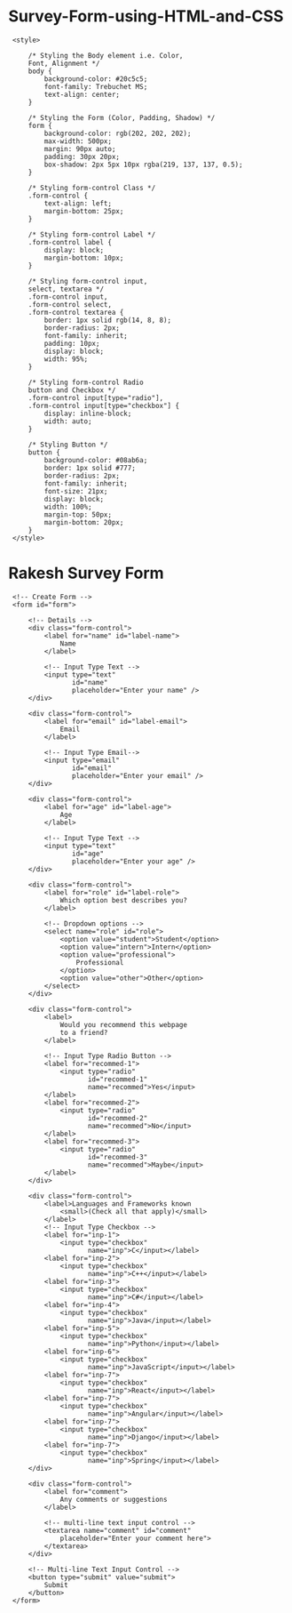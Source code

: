 # Survey-Form-using-HTML-and-CSS

 <!DOCTYPE html>
 <html lang="en">
   
 <head>
     <meta charset="UTF-8">
     <meta http-equiv="X-UA-Compatible" content="IE=edge">
     <meta name="viewport" content=
         "width=device-width, initial-scale=1.0">
     <title>
         Build a Survey Form using HTML and CSS
     </title>
  
     <style>
  
         /* Styling the Body element i.e. Color,
         Font, Alignment */
         body {
             background-color: #20c5c5;
             font-family: Trebuchet MS;
             text-align: center;
         }
  
         /* Styling the Form (Color, Padding, Shadow) */
         form {
             background-color: rgb(202, 202, 202);
             max-width: 500px;
             margin: 90px auto;
             padding: 30px 20px;
             box-shadow: 2px 5px 10px rgba(219, 137, 137, 0.5);
         }
  
         /* Styling form-control Class */
         .form-control {
             text-align: left;
             margin-bottom: 25px;
         }
  
         /* Styling form-control Label */
         .form-control label {
             display: block;
             margin-bottom: 10px;
         }
  
         /* Styling form-control input,
         select, textarea */
         .form-control input,
         .form-control select,
         .form-control textarea {
             border: 1px solid rgb(14, 8, 8);
             border-radius: 2px;
             font-family: inherit;
             padding: 10px;
             display: block;
             width: 95%;
         }
  
         /* Styling form-control Radio
         button and Checkbox */
         .form-control input[type="radio"],
         .form-control input[type="checkbox"] {
             display: inline-block;
             width: auto;
         }
  
         /* Styling Button */
         button {
             background-color: #08ab6a;
             border: 1px solid #777;
             border-radius: 2px;
             font-family: inherit;
             font-size: 21px;
             display: block;
             width: 100%;
             margin-top: 50px;
             margin-bottom: 20px;
         }
     </style>
 </head>
   
 <body>
     <h1>Rakesh Survey Form</h1>
   
     <!-- Create Form -->
     <form id="form">
  
         <!-- Details -->
         <div class="form-control">
             <label for="name" id="label-name">
                 Name
             </label>
  
             <!-- Input Type Text -->
             <input type="text"
                    id="name"
                    placeholder="Enter your name" />
         </div>
   
         <div class="form-control">
             <label for="email" id="label-email">
                 Email
             </label>
  
             <!-- Input Type Email-->
             <input type="email"
                    id="email"
                    placeholder="Enter your email" />
         </div>
   
         <div class="form-control">
             <label for="age" id="label-age">
                 Age
             </label>
  
             <!-- Input Type Text -->
             <input type="text"
                    id="age"
                    placeholder="Enter your age" />
         </div>
   
         <div class="form-control">
             <label for="role" id="label-role">
                 Which option best describes you?
             </label>
              
             <!-- Dropdown options -->
             <select name="role" id="role">
                 <option value="student">Student</option>
                 <option value="intern">Intern</option>
                 <option value="professional">
                     Professional
                 </option>
                 <option value="other">Other</option>
             </select>
         </div>
   
         <div class="form-control">
             <label>
                 Would you recommend this webpage
                 to a friend?
             </label>
  
             <!-- Input Type Radio Button -->
             <label for="recommed-1">
                 <input type="radio"
                        id="recommed-1"
                        name="recommed">Yes</input>
             </label>
             <label for="recommed-2">
                 <input type="radio"
                        id="recommed-2"
                        name="recommed">No</input>
             </label>
             <label for="recommed-3">
                 <input type="radio"
                        id="recommed-3"
                        name="recommed">Maybe</input>
             </label>
         </div>
   
         <div class="form-control">
             <label>Languages and Frameworks known
                 <small>(Check all that apply)</small>
             </label>
             <!-- Input Type Checkbox -->
             <label for="inp-1">
                 <input type="checkbox"
                        name="inp">C</input></label>
             <label for="inp-2">
                 <input type="checkbox"
                        name="inp">C++</input></label>
             <label for="inp-3">
                 <input type="checkbox"
                        name="inp">C#</input></label>
             <label for="inp-4">
                 <input type="checkbox"
                        name="inp">Java</input></label>
             <label for="inp-5">
                 <input type="checkbox"
                        name="inp">Python</input></label>
             <label for="inp-6">
                 <input type="checkbox"
                        name="inp">JavaScript</input></label>
             <label for="inp-7">
                 <input type="checkbox"
                        name="inp">React</input></label>
             <label for="inp-7">
                 <input type="checkbox"
                        name="inp">Angular</input></label>
             <label for="inp-7">
                 <input type="checkbox"
                        name="inp">Django</input></label>
             <label for="inp-7">
                 <input type="checkbox"
                        name="inp">Spring</input></label>
         </div>
   
         <div class="form-control">
             <label for="comment">
                 Any comments or suggestions
             </label>
  
             <!-- multi-line text input control -->
             <textarea name="comment" id="comment"
                 placeholder="Enter your comment here">
             </textarea>
         </div>
   
         <!-- Multi-line Text Input Control -->
         <button type="submit" value="submit">
             Submit
         </button>
     </form>
 </body>
   
 </html>
